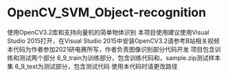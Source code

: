 # OpenCV_SVM_Object-recognition
使用OpenCV3.2库和支持向量机的简单物体识别
本项目使用建议使用Visual Studio 2015打开，在Visual Studio 2015中安装OpenCV3.2请参考B站相关视频
本代码为作者参加2021研电赛所写，作者负责图像识别部分代码开发
项目包含训练和测试两个部分
6_9_train为训练部分，包含训练代码和，sample.zip测试样本集
6_9_test为测试部分，包含测试代码
使用本代码时请更改路径
